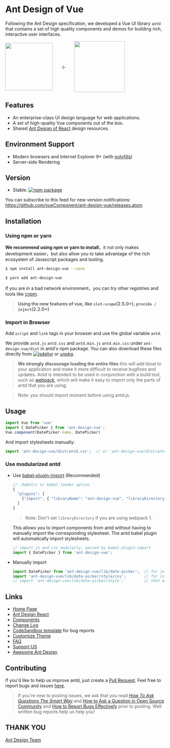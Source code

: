 
# Ant Design of Vue

Following the Ant Design specification, we developed a Vue UI library `antd` that contains a set of high quality components and demos for building rich, interactive user interfaces.

<div class="pic-plus">
  <img width="150" src="https://gw.alipayobjects.com/zos/rmsportal/KDpgvguMpGfqaHPjicRK.svg">
  <span>+</span>
  <img width="160" src="https://cn.vuejs.org/images/logo.png">
</div>


<style>
.pic-plus > * {
  display: inline-block !important;
  vertical-align: middle;
}
.pic-plus span {
  font-size: 30px;
  color: #aaa;
  margin: 0 20px;
}
</style>


## Features

- An enterprise-class UI design language for web applications.
- A set of high-quality Vue components out of the box.
- Shared [Ant Design of React](https://ant.design/docs/spec/introduce) design resources.

## Environment Support

* Modern browsers and Internet Explorer 9+ (with [polyfills](https://vuecomponent.github.io/ant-design-vue/docs/vue/getting-started-cn/#兼容性))
* Server-side Rendering

## Version

- Stable: [![npm package](https://img.shields.io/npm/v/ant-design-vue.svg?style=flat-square)](https://www.npmjs.org/package/ant-design-vue)

You can subscribe to this feed for new version notifications: https://github.com/vueComponent/ant-design-vue/releases.atom

## Installation

### Using npm or yarn

**We recommend using npm or yarn to install**，it not only makes development easier，but also allow you to take advantage of the rich ecosystem of Javascript packages and tooling.

```bash
$ npm install ant-design-vue --save
```

```bash
$ yarn add ant-design-vue
```

If you are in a bad network environment，you can try other registries and tools like [cnpm](https://github.com/cnpm/cnpm).

> **Using the new features of vue, like `slot-scope`(2.5.0+), `provide / inject`(2.2.0+)**

### Import in Browser

Add `script` and `link` tags in your browser and use the global variable `antd`.

We provide `antd.js` `antd.css` and `antd.min.js` `antd.min.css` under `ant-design-vue/dist` in antd's npm package. You can also download these files directly from [![jsdelivr](https://data.jsdelivr.com/v1/package/npm/ant-design-vue/badge)](https://www.jsdelivr.com/package/npm/ant-design-vue) or [unpkg](https://unpkg.com/ant-design-vue/dist/).

> **We strongly discourage loading the entire files** this will add bloat to your application and make it more difficult to receive bugfixes and updates. Antd is intended to be used in conjunction with a build tool, such as [webpack](https://webpack.github.io/), which will make it easy to import only the parts of antd that you are using.

> Note: you should import moment before using antd.js.

## Usage

```jsx
import Vue from 'vue'
import { DatePicker } from 'ant-design-vue';
Vue.component(DatePicker.name, DatePicker)
```

And import stylesheets manually:

```jsx
import 'ant-design-vue/dist/antd.css';  // or 'ant-design-vue/dist/antd.less'
```

### Use modularized antd

- Use [babel-plugin-import](https://github.com/ant-design/babel-plugin-import) (Recommended)

   ```js
   // .babelrc or babel-loader option
   {
     "plugins": [
       ["import", { "libraryName": "ant-design-vue", "libraryDirectory": "es", "style": "css" }] // `style: true` for less
     ]
   }
   ```

   > Note: Don't set `libraryDirectory` if you are using webpack 1.

   This allows you to import components from antd without having to manually import the corresponding stylesheet. The antd babel plugin will automatically import stylesheets.

   ```jsx
   // import js and css modularly, parsed by babel-plugin-import
   import { DatePicker } from 'ant-design-vue';
   ```

- Manually import

   ```jsx
   import DatePicker from 'ant-design-vue/lib/date-picker';  // for js
   import 'ant-design-vue/lib/date-picker/style/css';        // for css
   // import 'ant-design-vue/lib/date-picker/style';         // that will import less
   ```


## Links

- [Home Page](https://vuecomponent.github.io/ant-design-vue/)
- [Ant Design React](https://ant.design/)
- [Components](https://vuecomponent.github.io/ant-design-vue/docs/vue/introduce)
- [Change Log](/ant-design-vue/changelog)
- [CodeSandbox template](https://codesandbox.io/s/2wpk21kzvr) for bug reports
- [Customize Theme](/ant-design-vue/docs/vue/customize-theme)
- [FAQ](/ant-design-vue/docs/vue/faq)
- [Support US](/ant-design-vue/docs/vue/sponsor)
- [Awesome Ant Design](https://github.com/vueComponent/ant-design-vue-awesome)

## Contributing


If you'd like to help us improve antd, just create a [Pull Request](https://github.com/vueComponent/ant-design-vue/pulls). Feel free to report bugs and issues [here](https://vuecomponent.github.io/issue-helper/).

> If you're new to posting issues, we ask that you read [*How To Ask Questions The Smart Way*](http://www.catb.org/~esr/faqs/smart-questions.html) and [How to Ask a Question in Open Source Community](https://github.com/seajs/seajs/issues/545) and [How to Report Bugs Effectively](http://www.chiark.greenend.org.uk/~sgtatham/bugs.html) prior to posting. Well written bug reports help us help you!

## THANK YOU

[Ant Design Team](https://github.com/ant-design/ant-design/blob/master/AUTHORS.txt)
